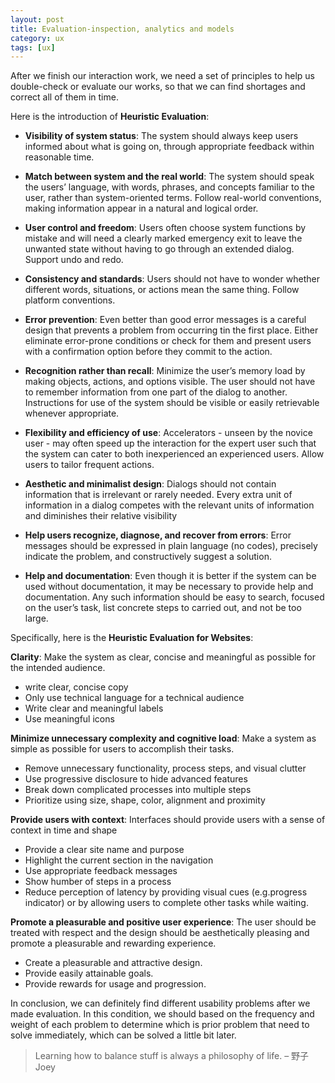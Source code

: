 ```yaml
---
layout: post
title: Evaluation-inspection, analytics and models
category: ux
tags: [ux]
---
```


After we finish our interaction work, we need a set of principles to help us double-check or evaluate our works, so that we can find shortages and correct all of them in time.

Here is the introduction of **Heuristic Evaluation**:

- **Visibility of system status**: The system should always keep users informed about what is going on, through appropriate feedback within reasonable time.

- **Match between system and the real world**: The system should speak the users’ language, with words, phrases, and concepts familiar to the user, rather than system-oriented terms. Follow real-world conventions, making information appear in a natural
and logical order.

- **User control and freedom**: Users often choose system functions by mistake and will need a clearly marked emergency exit to leave the unwanted state without having to go through an extended dialog. Support undo and redo.

- **Consistency and standards**: Users should not have to wonder whether different words, situations, or actions mean the same thing. Follow platform conventions.

- **Error prevention**: Even better than good error messages is a careful design that prevents a problem from occurring tin the first place. Either eliminate error-prone conditions or check for them and present users with a confirmation option before they commit to the action.

- **Recognition rather than recall**: Minimize the user’s memory load by making objects, actions, and options visible. The user should not have to remember information from one part of the dialog to another. Instructions for use of the system should be visible or easily retrievable whenever appropriate.

- **Flexibility and efficiency of use**: Accelerators - unseen by the novice user - may often speed up the interaction for the expert user such that the system can cater to both inexperienced an experienced users. Allow users to tailor frequent actions.

- **Aesthetic and minimalist design**: Dialogs should not contain information that is irrelevant or rarely needed. Every extra unit of information in a dialog competes with the relevant units of information and diminishes their relative visibility

- **Help users recognize, diagnose, and recover from errors**: Error messages should be expressed in plain language (no codes), precisely indicate the problem, and constructively suggest a solution.

- **Help and documentation**: Even though it is better if the system can be used without documentation, it may be necessary to provide help and documentation. Any such information should be easy to search, focused on the user’s task, list concrete steps to carried out, and not be too large.

Specifically, here is the **Heuristic Evaluation for Websites**:

**Clarity**: Make the system as clear, concise and meaningful as possible for the intended audience.

- write clear, concise copy
- Only use technical language for a technical audience
- Write clear and meaningful labels
- Use meaningful icons

**Minimize unnecessary complexity and cognitive load**: Make a system as simple as possible for users to accomplish their tasks.

- Remove unnecessary functionality, process steps, and visual clutter
- Use progressive disclosure to hide advanced features
- Break down complicated processes into multiple steps
- Prioritize using size, shape, color, alignment and proximity

**Provide users with context**: Interfaces should provide users with a sense of context in time and shape

- Provide a clear site name and purpose
- Highlight the current section in the navigation
- Use appropriate feedback messages
- Show humber of steps in a process
- Reduce perception of latency by providing visual cues (e.g.progress indicator) or by allowing users to complete other tasks while waiting.

**Promote a pleasurable and positive user experience**: The user should be treated with respect and the design should be aesthetically pleasing and promote a pleasurable and rewarding experience.

- Create a pleasurable and attractive design.
- Provide easily attainable goals.
- Provide rewards for usage and progression.


In conclusion, we can definitely find different usability problems after we made evaluation. In this condition, we should based on the frequency and weight of each problem to determine which is prior problem that need to solve immediately, which can be solved a little bit later. 

> Learning how to balance stuff is always a philosophy of life. – 野子Joey